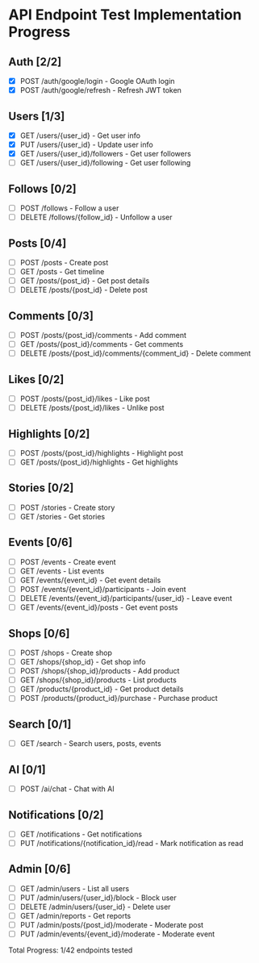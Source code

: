 # API Endpoint Test Implementation Progress

## Auth [2/2]
- [x] POST /auth/google/login - Google OAuth login
- [x] POST /auth/google/refresh - Refresh JWT token

## Users [1/3]
- [x] GET /users/{user_id} - Get user info
- [x] PUT /users/{user_id} - Update user info
- [x] GET /users/{user_id}/followers - Get user followers
- [ ] GET /users/{user_id}/following - Get user following

## Follows [0/2]
- [ ] POST /follows - Follow a user
- [ ] DELETE /follows/{follow_id} - Unfollow a user

## Posts [0/4]
- [ ] POST /posts - Create post
- [ ] GET /posts - Get timeline
- [ ] GET /posts/{post_id} - Get post details
- [ ] DELETE /posts/{post_id} - Delete post

## Comments [0/3]
- [ ] POST /posts/{post_id}/comments - Add comment
- [ ] GET /posts/{post_id}/comments - Get comments
- [ ] DELETE /posts/{post_id}/comments/{comment_id} - Delete comment

## Likes [0/2]
- [ ] POST /posts/{post_id}/likes - Like post
- [ ] DELETE /posts/{post_id}/likes - Unlike post

## Highlights [0/2]
- [ ] POST /posts/{post_id}/highlights - Highlight post
- [ ] GET /posts/{post_id}/highlights - Get highlights

## Stories [0/2]
- [ ] POST /stories - Create story
- [ ] GET /stories - Get stories

## Events [0/6]
- [ ] POST /events - Create event
- [ ] GET /events - List events
- [ ] GET /events/{event_id} - Get event details
- [ ] POST /events/{event_id}/participants - Join event
- [ ] DELETE /events/{event_id}/participants/{user_id} - Leave event
- [ ] GET /events/{event_id}/posts - Get event posts

## Shops [0/6]
- [ ] POST /shops - Create shop
- [ ] GET /shops/{shop_id} - Get shop info
- [ ] POST /shops/{shop_id}/products - Add product
- [ ] GET /shops/{shop_id}/products - List products
- [ ] GET /products/{product_id} - Get product details
- [ ] POST /products/{product_id}/purchase - Purchase product

## Search [0/1]
- [ ] GET /search - Search users, posts, events

## AI [0/1]
- [ ] POST /ai/chat - Chat with AI

## Notifications [0/2]
- [ ] GET /notifications - Get notifications
- [ ] PUT /notifications/{notification_id}/read - Mark notification as read

## Admin [0/6]
- [ ] GET /admin/users - List all users
- [ ] PUT /admin/users/{user_id}/block - Block user
- [ ] DELETE /admin/users/{user_id} - Delete user
- [ ] GET /admin/reports - Get reports
- [ ] PUT /admin/posts/{post_id}/moderate - Moderate post
- [ ] PUT /admin/events/{event_id}/moderate - Moderate event

Total Progress: 1/42 endpoints tested
